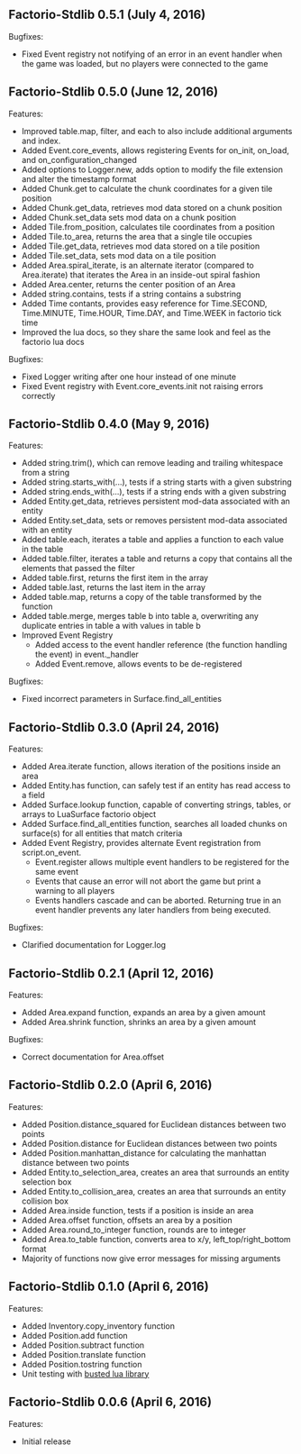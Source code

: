 ## Factorio-Stdlib 0.5.1 (July 4, 2016)

Bugfixes:

  - Fixed Event registry not notifying of an error in an event handler when the game was loaded, but no players were connected to the game

## Factorio-Stdlib 0.5.0 (June 12, 2016)

Features:

  - Improved table.map, filter, and each to also include additional arguments and index.
  - Added Event.core_events, allows registering Events for on_init, on_load, and on_configuration_changed
  - Added options to Logger.new, adds option to modify the file extension and alter the timestamp format
  - Added Chunk.get to calculate the chunk coordinates for a given tile position
  - Added Chunk.get_data, retrieves mod data stored on a chunk position
  - Added Chunk.set_data sets mod data on a chunk position
  - Added Tile.from_position, calculates tile coordinates from a position
  - Added Tile.to_area, returns the area that a single tile occupies
  - Added Tile.get_data, retrieves mod data stored on a tile position
  - Added Tile.set_data, sets mod data on a tile position
  - Added Area.spiral_iterate, is an alternate iterator (compared to Area.iterate) that iterates the Area in an inside-out spiral fashion
  - Added Area.center, returns the center position of an Area
  - Added string.contains, tests if a string contains a substring
  - Added Time contants, provides easy reference for Time.SECOND, Time.MINUTE, Time.HOUR, Time.DAY, and Time.WEEK in factorio tick time
  - Improved the lua docs, so they share the same look and feel as the factorio lua docs

Bugfixes:

  - Fixed Logger writing after one hour instead of one minute
  - Fixed Event registry with Event.core_events.init not raising errors correctly

## Factorio-Stdlib 0.4.0 (May 9, 2016)

Features:

  - Added string.trim(), which can remove leading and trailing whitespace from a string
  - Added string.starts_with(...), tests if a string starts with a given substring
  - Added string.ends_with(...), tests if a string ends with a given substring
  - Added Entity.get_data, retrieves persistent mod-data associated with an entity
  - Added Entity.set_data, sets or removes persistent mod-data associated with an entity
  - Added table.each, iterates a table and applies a function to each value in the table
  - Added table.filter, iterates a table and returns a copy that contains all the elements that passed the filter
  - Added table.first, returns the first item in the array
  - Added table.last, returns the last item in the array
  - Added table.map, returns a copy of the table transformed by the function
  - Added table.merge, merges table b into table a, overwriting any duplicate entries in table a with values in table b
  - Improved Event Registry
    - Added access to the event handler reference (the function handling the event) in event._handler
    - Added Event.remove, allows events to be de-registered

Bugfixes:

  - Fixed incorrect parameters in Surface.find_all_entities


## Factorio-Stdlib 0.3.0 (April 24, 2016)

Features:

  - Added Area.iterate function, allows iteration of the positions inside an area
  - Added Entity.has function, can safely test if an entity has read access to a field
  - Added Surface.lookup function, capable of converting strings, tables, or arrays to LuaSurface factorio object
  - Added Surface.find_all_entities function, searches all loaded chunks on surface(s) for all entities that match criteria
  - Added Event Registry, provides alternate Event registration from script.on_event.
    - Event.register allows multiple event handlers to be registered for the same event
    - Events that cause an error will not abort the game but print a warning to all players
    - Events handlers cascade and can be aborted. Returning true in an event handler prevents any later handlers from being executed.

Bugfixes:

  - Clarified documentation for Logger.log

## Factorio-Stdlib 0.2.1 (April 12, 2016)

Features:

  - Added Area.expand function, expands an area by a given amount
  - Added Area.shrink function, shrinks an area by a given amount

Bugfixes:
  - Correct documentation for Area.offset

## Factorio-Stdlib 0.2.0 (April 6, 2016)

Features:

  - Added Position.distance_squared for Euclidean distances between two points
  - Added Position.distance for Euclidean distances between two points
  - Added Position.manhattan_distance for calculating the manhattan distance between two points
  - Added Entity.to_selection_area, creates an area that surrounds an entity selection box
  - Added Entity.to_collision_area, creates an area that surrounds an entity collision box
  - Added Area.inside function, tests if a position is inside an area
  - Added Area.offset function, offsets an area by a position
  - Added Area.round_to_integer function, rounds are to integer
  - Added Area.to_table function, converts area to x/y, left_top/right_bottom format
  - Majority of functions now give error messages for missing arguments

## Factorio-Stdlib 0.1.0 (April 6, 2016)

Features:

  - Added Inventory.copy_inventory function
  - Added Position.add function
  - Added Position.subtract function
  - Added Position.translate function
  - Added Position.tostring function
  - Unit testing with [busted lua library](http://olivinelabs.com/busted)

## Factorio-Stdlib 0.0.6 (April 6, 2016)

Features:

  - Initial release

